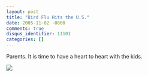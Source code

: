 ```yaml
---
layout: post
title: "Bird Flu Hits the U.S."
date: 2005-11-02 -0800
comments: true
disqus_identifier: 11101
categories: []
---
```

Parents. It is time to have a heart to heart with the kids.

![](http://haacked.com/images/BirdFluHitsUS.jpg)

